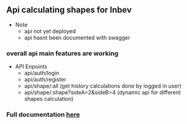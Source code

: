 ## Api calculating shapes for Inbev
* Note 
  * api not yet deployed
  * api hasnt been documented with swagger
  
### overall api main features are working

* API Enpoints
    * api/auth/login
    * api/auth/register 
    * api/shape/:all (get history calculations done by logged in user)
    * api/shape/:shape?sideA=2&sideB=4 (dynamic api for different shapes calculation)

### Full documentation [here](https://documenter.getpostman.com/view/13036400/TzCV2iwk)

